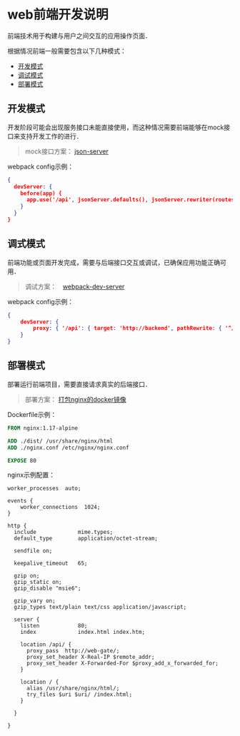 # web前端开发说明 #

前端技术用于构建与用户之间交互的应用操作页面．

根据情况前端一般需要包含以下几种模式：
  * [开发模式](#开发模式)
  * [调试模式](#调试模式)
  * [部署模式](#部署模式)
  
## 开发模式 ##
开发阶段可能会出现服务接口未能直接使用，而这种情况需要前端能够在mock接口来支持开发工作的进行．

> mock接口方案： [json-server](https://github.com/typicode/json-server)

webpack config示例：

``` json
{
  devServer: {
    before(app) {
      app.use('/api', jsonServer.defaults(), jsonServer.rewriter(routes), router);
    }
  }
}
```

## 调式模式 ##
前端功能或页面开发完成，需要与后端接口交互或调试，已确保应用功能正确可用．

> 调试方案：　[webpack-dev-server](https://github.com/webpack/webpack-dev-server)

webpack config示例：

``` json
{
    devServer: {
        proxy: { '/api': { target: 'http://backend', pathRewrite: { '^/api': '' } } }
    }
}
```

## 部署模式 ##
部署运行前端项目，需要直接请求真实的后端接口．

> 部署方案： [打包nginx的docker镜像](https://registry.hub.docker.com/_/nginx)

Dockerfile示例：

``` dockerfile
FROM nginx:1.17-alpine

ADD ./dist/ /usr/share/nginx/html
ADD ./nginx.conf /etc/nginx/nginx.conf

EXPOSE 80
```

nginx示例配置：

``` nginx
worker_processes  auto;

events {
    worker_connections  1024;
}

http {
  include             mime.types;
  default_type        application/octet-stream;

  sendfile on;

  keepalive_timeout   65;

  gzip on;
  gzip_static on;
  gzip_disable "msie6";

  gzip_vary on;
  gzip_types text/plain text/css application/javascript;

  server {
    listen            80;
    index             index.html index.htm;

    location /api/ {
      proxy_pass  http://web-gate/;
      proxy_set_header X-Real-IP $remote_addr;
      proxy_set_header X-Forwarded-For $proxy_add_x_forwarded_for;
    }

    location / {
      alias /usr/share/nginx/html/;
      try_files $uri $uri/ /index.html;
    }

  }                 

}
```
